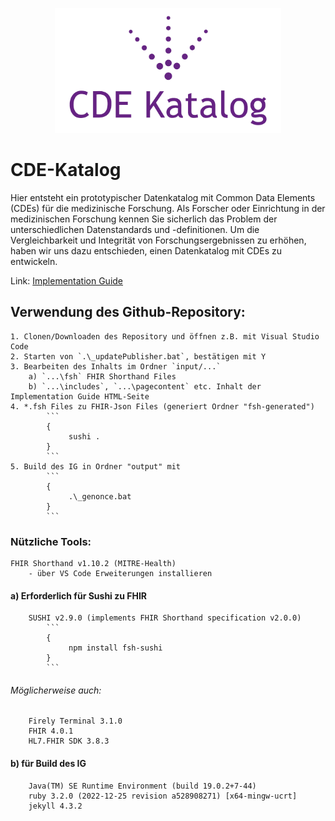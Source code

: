 <p align="center"> 
<a id="cde-catalog-logo" no-external="false" href="https://noctiz89.github.io/CDE-Katalog/output/index.html" target="_blank"><img height="200" alt="Visit our Implementation Guide" src="https://github.com/noctiz89/CDE-Katalog/blob/main/input/images/cde-katalog_logo_slim.png"/></a></p>
</center>

# CDE-Katalog
Hier entsteht ein prototypischer Datenkatalog mit Common Data Elements (CDEs) für die medizinische Forschung. Als Forscher oder Einrichtung in der medizinischen Forschung kennen Sie sicherlich das Problem der unterschiedlichen Datenstandards und -definitionen. Um die Vergleichbarkeit und Integrität von Forschungsergebnissen zu erhöhen, haben wir uns dazu entschieden, einen Datenkatalog mit CDEs zu entwickeln.

Link: [Implementation Guide](https://noctiz89.github.io/CDE-Katalog/output/index.html)

## Verwendung des Github-Repository:
    1. Clonen/Downloaden des Repository und öffnen z.B. mit Visual Studio Code
    2. Starten von `.\_updatePublisher.bat`, bestätigen mit Y 
    3. Bearbeiten des Inhalts im Ordner `input/...`
        a) `...\fsh` FHIR Shorthand Files
        b) `...\includes`, `...\pagecontent` etc. Inhalt der Implementation Guide HTML-Seite
    4. *.fsh Files zu FHIR-Json Files (generiert Ordner "fsh-generated")
            ```
            {
                 sushi .
            }
            ``` 
    5. Build des IG in Ordner "output" mit
            ```
            {
                 .\_genonce.bat
            }
            ``` 

### Nützliche Tools:
    FHIR Shorthand v1.10.2 (MITRE-Health) 
        - über VS Code Erweiterungen installieren

#### a)  Erforderlich für Sushi zu FHIR
        SUSHI v2.9.0 (implements FHIR Shorthand specification v2.0.0)
            ```
            {
                 npm install fsh-sushi
            }
            ```     
###### Möglicherweise auch:
        Firely Terminal 3.1.0
        FHIR 4.0.1
        HL7.FHIR SDK 3.8.3
  

#### b)  für Build des IG
        Java(TM) SE Runtime Environment (build 19.0.2+7-44)
        ruby 3.2.0 (2022-12-25 revision a528908271) [x64-mingw-ucrt]
        jekyll 4.3.2

